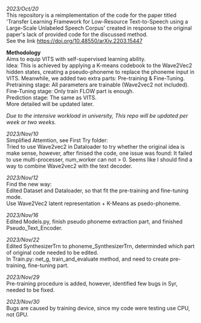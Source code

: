 *2023/Oct/20*\
This repository is a reimplementation of the code for the paper titled 'Transfer Learning Framework for Low-Resource Text-to-Speech using a Large-Scale Unlabeled Speech Corpus' created in response to the original paper's lack of provided code for the discussed method. \
See the link https://doi.org/10.48550/arXiv.2203.15447

**Methodology** \
Aims to equip VITS with self-supervised learning ability. \
Idea: This is achieved by applying a K-means codebook to the Wave2Vec2 hidden states, creating a pseudo-phoneme to replace the phoneme input in VITS. Meanwhile, we added two extra parts: Pre-training & Fine-Tuning. \
Pretraining stage: All parameters are trainable (Wave2vec2 not included).\
Fine-Tuning stage: Only train FLOW part is enough. \
Prediction stage: The same as VITS.\
More detailed will be updated later.


*Due to the intensive workload in university, This repo will be updated per week or two weeks.* 

*2023/Nov/10* \
Simplified Attemtion, see First Try folder: \
Tried to use Wave2vec2 in Dataloader to try whether the original idea is make sense, however, after finised the code, one issue was found: It failed to use multi-processer, num_worker can not > 0. Seems like I should find a way to combine Wave2vec2 with the text decoder.

*2023/Nov/12* \
Find the new way: \
Edited Dataset and Dataloader, so that fit the pre-training and fine-tuning mode.\
Use Wave2Vec2 latent representation + K-Means as psedo-phoneme.

*2023/Nov/16* \
Edited Models.py, finish pseudo phoneme extraction part, and finished Pseudo_Text_Encoder.

*2023/Nov/22* \
Edited SynthesizerTrn to phoneme_SynthesizerTrn, determinded which part of original code needed to be edited.\
In Train.py: net_g, train_and_evaluate method, and need to create pre-training, fine-tuning part.

*2023/Nov/29* \
Pre-training procedure is added, however, identified few bugs in Syr, needed to be fixed.

*2023/Nov/30* \
Bugs are caused by training device, since my code were testing use CPU, not GPU.
